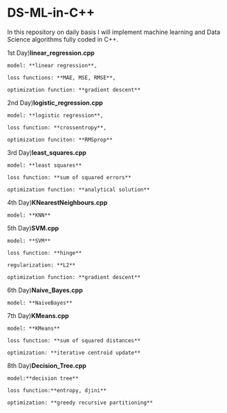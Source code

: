 # DS-ML-in-C++

In this repository on daily basis I will implement machine learning and Data Science algorithms fully coded in C++. 

1st Day)**linear_regression.cpp**

    model: **linear regression**,
  
    loss functions: **MAE, MSE, RMSE**, 
  
    optimization function: **gradient descent**
  

2nd Day)**logistic_regression.cpp**

    model: **logistic regression**,
  
    loss function: **crossentropy**,
  
    optimization funciton: **RMSprop**


3rd Day)**least_squares.cpp**  

    model: **least squares**
    
    loss function: **sum of squared errors**
    
    optimization function: **analytical solution**


4th Day)**KNearestNeighbours.cpp**

    model: **KNN**


5th Day)**SVM.cpp**

    model: **SVM**

    loss function: **hinge**

    regularization: **L2**

    optimization function: **gradient descent**


6th Day)**Naive_Bayes.cpp**

    model: **NaiveBayes**

    
7th Day)**KMeans.cpp**

    model: **KMeans**

    loss function: **sum of squared distances**

    optimization: **iterative centroid update**


8th Day)**Decision_Tree.cpp**

    model:**decision tree**

    loss function:**entropy, djini**

    optimization: **greedy recursive partitioning**
